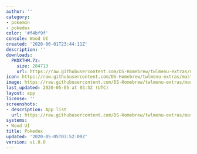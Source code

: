 ```yaml
---
author: ''
category:
- pokemon
- pokedex
color: '#f4bf9f'
console: Wood UI
created: '2020-06-01T23:44:11Z'
description: ''
downloads:
  PKDXTHM.7z:
    size: 284713
    url: https://raw.githubusercontent.com/DS-Homebrew/twlmenu-extras/master/_nds/TWiLightMenu/akmenu/themes/PKDXTHM.7z
icon: https://raw.githubusercontent.com/DS-Homebrew/twlmenu-extras/master/_nds/TWiLightMenu/akmenu/themes/meta/PKDXTHM/icon.png
image: https://raw.githubusercontent.com/DS-Homebrew/twlmenu-extras/master/_nds/TWiLightMenu/akmenu/themes/meta/PKDXTHM/icon.png
last_updated: 2020-05-05 at 03:52 (UTC)
layout: app
license: ''
screenshots:
- description: App list
  url: https://raw.githubusercontent.com/DS-Homebrew/twlmenu-extras/master/_nds/TWiLightMenu/akmenu/themes/meta/PKDXTHM/screenshots/app-list.png
systems:
- Wood UI
title: Pokedex
updated: '2020-05-05T03:52:09Z'
version: v1.0.0
---
```

